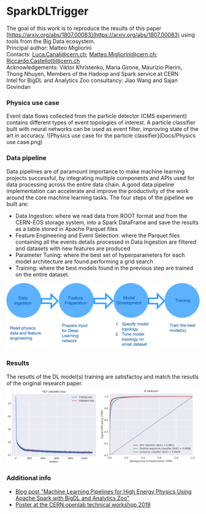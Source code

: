 # SparkDLTrigger

The goal of this work is to reproduce the results of this paper [https://arxiv.org/abs/1807.00083](https://arxiv.org/abs/1807.00083)
using tools from the Big Data ecosystem.    
Principal author: Matteo Migliorini  
Contacts: Luca.Canali@cern.ch; Matteo.Migliorini@cern.ch; Riccardo.Castellotti@cern.ch  
Acknowledgements: Viktor Khristenko, Maria Girone, Maurizio Pierini, Thong Nhuyen, Members of the Hadoop and Spark service at CERN  
Intel for BigDL and Analytics Zoo consultancy: Jiao Wang and Sajan Govindan  

  
### Physics use case
Event data flows collected from the particle detector (CMS experiment) contains different types
of event topologies of interest. 
A particle classifier built with neural networks can be used as event filter,
improving state of the art in accuracy.
![Physics use case for the particle classifier](Docs/Physics use case.png)
  
  
### Data pipeline
Data pipelines are of paramount importance to make machine learning projects successful, by integrating multiple components and APIs used for data processing across the entire data chain. A good data pipeline implementation can accelerate and improve the productivity of the work around the core machine learning tasks.
The four steps of the pipeline we built are:

- Data Ingestion: where we read data from ROOT format and from the CERN-EOS storage system, into a Spark DataFrame and save the results as a table stored in Apache Parquet files
- Feature Engineering and Event Selection: where the Parquet files containing all the events details processed in Data Ingestion are filtered and datasets with new  features are produced
- Parameter Tuning: where the best set of hyperparameters for each model architecture are found performing a grid search
- Training: where the best models found in the previous step are trained on the entire dataset.

![Machine learning data pipeline](Docs/DataPipeline.png)
  
 
### Results
The resutls of the DL model(s) training are satisfactoy and match the resutls of the original research paper. 
![Loss converging, ROC and AUC](Docs/Loss_ROC_AUC.png)

### Additional info
- [Blog post "Machine Learning Pipelines for High Energy Physics Using Apache Spark with BigDL and Analytics Zoo"](https://db-blog.web.cern.ch/blog/luca-canali/machine-learning-pipelines-high-energy-physics-using-apache-spark-bigdl)
- [Poster at the CERN openlab technical workshop 2019](Docs/Poster.pdf)  
  
  
